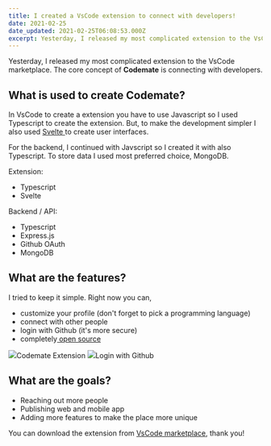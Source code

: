```yaml
---
title: I created a VsCode extension to connect with developers!
date: 2021-02-25
date_updated: 2021-02-25T06:08:53.000Z
excerpt: Yesterday, I released my most complicated extension to the VsCode marketplace. The core concept of Codemate is connecting with developers.
---
```


Yesterday, I released my most complicated extension to the VsCode marketplace. The core concept of **Codemate** is connecting with developers.

## What is used to create Codemate?

In VsCode to create a extension you have to use Javascript so I used Typescript to create the extension. But, to make the development simpler I also used [Svelte ](https://svelte.dev/)to create user interfaces.

For the backend, I continued with Javscript so I created it with also Typescript. To store data I used most preferred choice, MongoDB.

Extension:

- Typescript
- Svelte

Backend / API:

- Typescript
- Express.js
- Github OAuth
- MongoDB

## What are the features?

I tried to keep it simple. Right now you can,

- customize your profile (don't forget to pick a programming language)
- connect with other people
- login with Github (it's more secure)
- completely[ open source](https://github.com/berkaycubuk/codemate)

![](/images/i-created-a-vscode-extension-to-connect-with-developers/codemate-video.gif)Codemate Extension
![](/images/i-created-a-vscode-extension-to-connect-with-developers/codemate-video-2.gif)Login with Github
## What are the goals?

- Reaching out more people
- Publishing web and mobile app
- Adding more features to make the place more unique

You can download the extension from [VsCode marketplace](https://marketplace.visualstudio.com/items?itemName=berkaycubuk.codemate), thank you!
